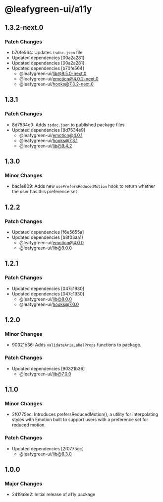 # @leafygreen-ui/a11y

## 1.3.2-next.0

### Patch Changes

- b70fe564: Updates `tsdoc.json` file
- Updated dependencies [00a2a281]
- Updated dependencies [00a2a281]
- Updated dependencies [b70fe564]
  - @leafygreen-ui/lib@9.5.0-next.0
  - @leafygreen-ui/emotion@4.0.2-next.0
  - @leafygreen-ui/hooks@7.3.2-next.0

## 1.3.1

### Patch Changes

- 8d7534e9: Adds `tsdoc.json` to published package files
- Updated dependencies [8d7534e9]
  - @leafygreen-ui/emotion@4.0.1
  - @leafygreen-ui/hooks@7.3.1
  - @leafygreen-ui/lib@9.4.2

## 1.3.0

### Minor Changes

- bac1e809: Adds new `usePrefersReducedMotion` hook to return whether the user has this preference set

## 1.2.2

### Patch Changes

- Updated dependencies [f6e5655a]
- Updated dependencies [b8f03aa1]
  - @leafygreen-ui/emotion@4.0.0
  - @leafygreen-ui/lib@9.0.0

## 1.2.1

### Patch Changes

- Updated dependencies [047c1930]
- Updated dependencies [047c1930]
  - @leafygreen-ui/lib@8.0.0
  - @leafygreen-ui/hooks@7.0.0

## 1.2.0

### Minor Changes

- 90321b36: Adds `validateAriaLabelProps` functions to package.

### Patch Changes

- Updated dependencies [90321b36]
  - @leafygreen-ui/lib@7.0.0

## 1.1.0

### Minor Changes

- 2f0775ec: Introduces prefersReducedMotion(), a utility for interpolating styles with Emotion built to support users with a preference set for reduced motion.

### Patch Changes

- Updated dependencies [2f0775ec]
  - @leafygreen-ui/lib@6.3.0

## 1.0.0

### Major Changes

- 2419a8e2: Initial release of a11y package
